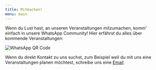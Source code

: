 ```yaml
---
title: Mitmachen!
menu: main
---
```


Wenn du Lust hast, an unseren Veranstaltungen mitzumachen, komm' einfach in unsere WhatsApp Community!
Hier erfährst du alles über kommende Veranstaltungen:

![WhatsApp QR Code](qr.gif)


Wenn du direkt Kontakt zu uns suchst, zum Beispiel weil du mit uns eine Veranstaltungen planen möchtest,
schreibe uns eine [Email](mailto:kontakt@akademie-bavaria.de)
